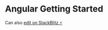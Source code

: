 # Angular Getting Started

Can also [edit on StackBlitz ⚡️](https://stackblitz.com/edit/angular-czaebg)

